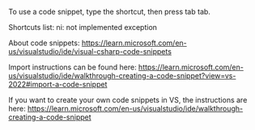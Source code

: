 To use a code snippet, type the shortcut, then press tab tab.

Shortcuts list:
ni: not implemented exception

About code snippets: https://learn.microsoft.com/en-us/visualstudio/ide/visual-csharp-code-snippets

Import instructions can be found here: 
https://learn.microsoft.com/en-us/visualstudio/ide/walkthrough-creating-a-code-snippet?view=vs-2022#import-a-code-snippet

If you want to create your own code snippets in VS, the instructions are here: https://learn.microsoft.com/en-us/visualstudio/ide/walkthrough-creating-a-code-snippet
